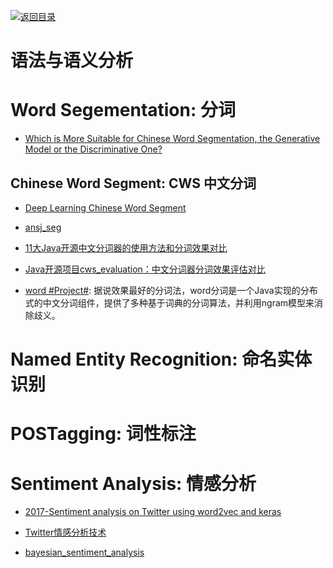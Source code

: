 [![返回目录](https://parg.co/UGo)](https://github.com/wxyyxc1992/Awesome-Links) 
 
 
# 语法与语义分析

# Word Segementation: 分词

- [Which is More Suitable for Chinese Word Segmentation,  the Generative Model or the Discriminative One? ](http://aclweb.org/anthology//Y/Y09/Y09-2047.pdf)

## Chinese Word Segment: CWS 中文分词

- [Deep Learning Chinese Word Segment](https://github.com/koth/kcws)

- [ansj_seg](https://github.com/NLPchina/ansj_seg)

- [11大Java开源中文分词器的使用方法和分词效果对比](http://my.oschina.net/apdplat/blog/412921)

- [Java开源项目cws_evaluation：中文分词器分词效果评估对比](https://github.com/ysc/cws_evaluation)

- [word #Project#](https://github.com/ysc/word): 据说效果最好的分词法，word分词是一个Java实现的分布式的中文分词组件，提供了多种基于词典的分词算法，并利用ngram模型来消除歧义。

# Named Entity Recognition: 命名实体识别

# POSTagging: 词性标注

# Sentiment Analysis: 情感分析

- [2017-Sentiment analysis on Twitter using word2vec and keras](https://parg.co/baA)

- [Twitter情感分析技术](http://www.infoq.com/cn/news/2015/12/Twitter-api-notion)

- [bayesian_sentiment_analysis](https://github.com/kennycason/bayesian_sentiment_analysis)
